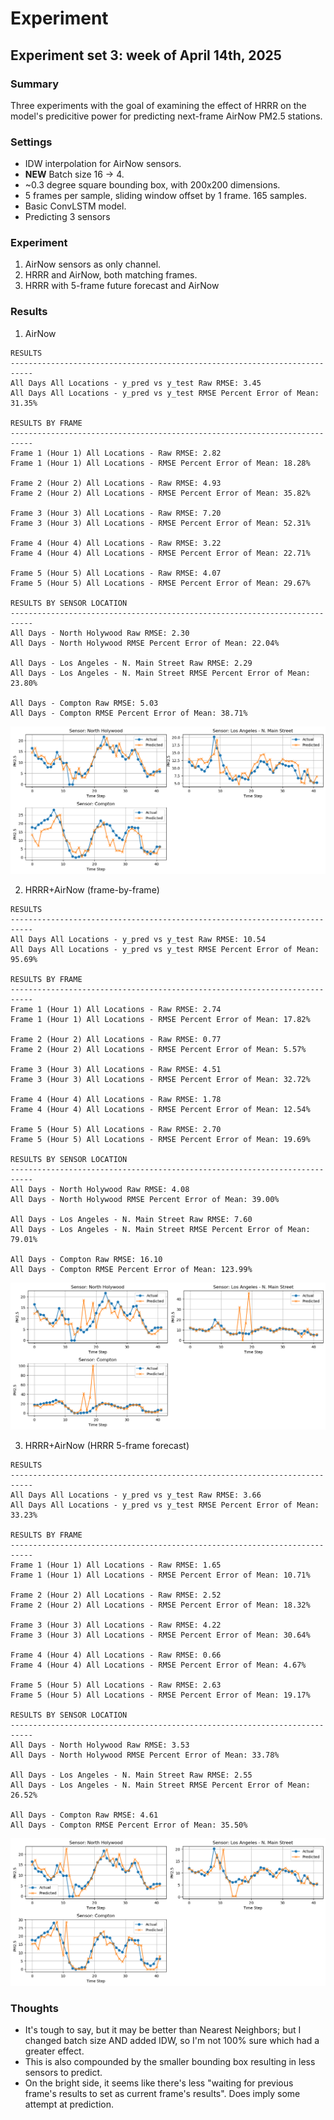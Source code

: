 # Experiment
## Experiment set 3: week of April 14th, 2025
### Summary
Three experiments with the goal of examining the effect of HRRR on the model's predicitive power for predicting next-frame AirNow PM2.5 stations.
### Settings
- IDW interpolation for AirNow sensors.
- **NEW** Batch size 16 -> 4.
- ~0.3 degree square bounding box, with 200x200 dimensions.
- 5 frames per sample, sliding window offset by 1 frame. 165 samples.
- Basic ConvLSTM model.
- Predicting 3 sensors
### Experiment
1. AirNow sensors as only channel.
2. HRRR and AirNow, both matching frames.
3. HRRR with 5-frame future forecast and AirNow
### Results
1. AirNow
```
RESULTS
---------------------------------------------------------------------------
All Days All Locations - y_pred vs y_test Raw RMSE: 3.45
All Days All Locations - y_pred vs y_test RMSE Percent Error of Mean: 31.35%

RESULTS BY FRAME
---------------------------------------------------------------------------
Frame 1 (Hour 1) All Locations - Raw RMSE: 2.82
Frame 1 (Hour 1) All Locations - RMSE Percent Error of Mean: 18.28%

Frame 2 (Hour 2) All Locations - Raw RMSE: 4.93
Frame 2 (Hour 2) All Locations - RMSE Percent Error of Mean: 35.82%

Frame 3 (Hour 3) All Locations - Raw RMSE: 7.20
Frame 3 (Hour 3) All Locations - RMSE Percent Error of Mean: 52.31%

Frame 4 (Hour 4) All Locations - Raw RMSE: 3.22
Frame 4 (Hour 4) All Locations - RMSE Percent Error of Mean: 22.71%

Frame 5 (Hour 5) All Locations - Raw RMSE: 4.07
Frame 5 (Hour 5) All Locations - RMSE Percent Error of Mean: 29.67%

RESULTS BY SENSOR LOCATION
---------------------------------------------------------------------------
All Days - North Holywood Raw RMSE: 2.30
All Days - North Holywood RMSE Percent Error of Mean: 22.04%

All Days - Los Angeles - N. Main Street Raw RMSE: 2.29
All Days - Los Angeles - N. Main Street RMSE Percent Error of Mean: 23.80%

All Days - Compton Raw RMSE: 5.03
All Days - Compton RMSE Percent Error of Mean: 38.71%
```
![](exp_03_a.png)

2. HRRR+AirNow (frame-by-frame)
```
RESULTS
---------------------------------------------------------------------------
All Days All Locations - y_pred vs y_test Raw RMSE: 10.54
All Days All Locations - y_pred vs y_test RMSE Percent Error of Mean: 95.69%

RESULTS BY FRAME
---------------------------------------------------------------------------
Frame 1 (Hour 1) All Locations - Raw RMSE: 2.74
Frame 1 (Hour 1) All Locations - RMSE Percent Error of Mean: 17.82%

Frame 2 (Hour 2) All Locations - Raw RMSE: 0.77
Frame 2 (Hour 2) All Locations - RMSE Percent Error of Mean: 5.57%

Frame 3 (Hour 3) All Locations - Raw RMSE: 4.51
Frame 3 (Hour 3) All Locations - RMSE Percent Error of Mean: 32.72%

Frame 4 (Hour 4) All Locations - Raw RMSE: 1.78
Frame 4 (Hour 4) All Locations - RMSE Percent Error of Mean: 12.54%

Frame 5 (Hour 5) All Locations - Raw RMSE: 2.70
Frame 5 (Hour 5) All Locations - RMSE Percent Error of Mean: 19.69%

RESULTS BY SENSOR LOCATION
---------------------------------------------------------------------------
All Days - North Holywood Raw RMSE: 4.08
All Days - North Holywood RMSE Percent Error of Mean: 39.00%

All Days - Los Angeles - N. Main Street Raw RMSE: 7.60
All Days - Los Angeles - N. Main Street RMSE Percent Error of Mean: 79.01%

All Days - Compton Raw RMSE: 16.10
All Days - Compton RMSE Percent Error of Mean: 123.99%
```
![](exp_03_b.png)

3. HRRR+AirNow (HRRR 5-frame forecast)
```
RESULTS
---------------------------------------------------------------------------
All Days All Locations - y_pred vs y_test Raw RMSE: 3.66
All Days All Locations - y_pred vs y_test RMSE Percent Error of Mean: 33.23%

RESULTS BY FRAME
---------------------------------------------------------------------------
Frame 1 (Hour 1) All Locations - Raw RMSE: 1.65
Frame 1 (Hour 1) All Locations - RMSE Percent Error of Mean: 10.71%

Frame 2 (Hour 2) All Locations - Raw RMSE: 2.52
Frame 2 (Hour 2) All Locations - RMSE Percent Error of Mean: 18.32%

Frame 3 (Hour 3) All Locations - Raw RMSE: 4.22
Frame 3 (Hour 3) All Locations - RMSE Percent Error of Mean: 30.64%

Frame 4 (Hour 4) All Locations - Raw RMSE: 0.66
Frame 4 (Hour 4) All Locations - RMSE Percent Error of Mean: 4.67%

Frame 5 (Hour 5) All Locations - Raw RMSE: 2.63
Frame 5 (Hour 5) All Locations - RMSE Percent Error of Mean: 19.17%

RESULTS BY SENSOR LOCATION
---------------------------------------------------------------------------
All Days - North Holywood Raw RMSE: 3.53
All Days - North Holywood RMSE Percent Error of Mean: 33.78%

All Days - Los Angeles - N. Main Street Raw RMSE: 2.55
All Days - Los Angeles - N. Main Street RMSE Percent Error of Mean: 26.52%

All Days - Compton Raw RMSE: 4.61
All Days - Compton RMSE Percent Error of Mean: 35.50%
```
![](exp_03_c.png)
### Thoughts
- It's tough to say, but it may be better than Nearest Neighbors; but I changed batch size AND added IDW, so I'm not 100% sure which had a greater effect.
- This is also compounded by the smaller bounding box resulting in less sensors to predict.
- On the bright side, it seems like there's less "waiting for previous frame's results to set as current frame's results". Does imply some attempt at prediction.
